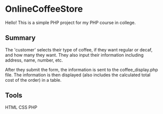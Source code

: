 # OnlineCoffeeStore
Hello!
This is a simple PHP project for my PHP course in college.

## Summary
The 'customer' selects their type of coffee,
if they want regular or decaf, and how many they want.
They also input their information including address, name,
number, etc.

After they submit the form, the information is sent to the coffee_display.php file.
The information is then displayed (also includes the calculated total cost of the order) in a table. 

## Tools
HTML
CSS
PHP
